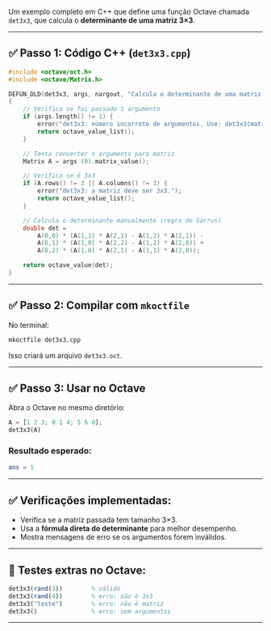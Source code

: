 Um exemplo completo em C++ que define uma função Octave
chamada `det3x3`, que calcula o **determinante de uma matriz
3×3**.

---

## ✅ Passo 1: Código C++ (`det3x3.cpp`)

```cpp
#include <octave/oct.h>
#include <octave/Matrix.h>

DEFUN_DLD(det3x3, args, nargout, "Calcula o determinante de uma matriz 3x3")
{
    // Verifica se foi passado 1 argumento
    if (args.length() != 1) {
        error("det3x3: número incorreto de argumentos. Use: det3x3(matrix)");
        return octave_value_list();
    }

    // Tenta converter o argumento para matriz
    Matrix A = args (0).matrix_value();

    // Verifica se é 3x3
    if (A.rows() != 3 || A.columns() != 3) {
        error("det3x3: a matriz deve ser 3x3.");
        return octave_value_list();
    }

    // Calcula o determinante manualmente (regra de Sarrus)
    double det =
        A(0,0) * (A(1,1) * A(2,2) - A(1,2) * A(2,1)) -
        A(0,1) * (A(1,0) * A(2,2) - A(1,2) * A(2,0)) +
        A(0,2) * (A(1,0) * A(2,1) - A(1,1) * A(2,0));

    return octave_value(det);
}
```

---

## ✅ Passo 2: Compilar com `mkoctfile`

No terminal:

```bash
mkoctfile det3x3.cpp
```

Isso criará um arquivo `det3x3.oct`.

---

## ✅ Passo 3: Usar no Octave

Abra o Octave no mesmo diretório:

```octave
A = [1 2 3; 0 1 4; 5 6 0];
det3x3(A)
```

### Resultado esperado:

```octave
ans = 1
```

---

## ✅ Verificações implementadas:

* Verifica se a matriz passada tem tamanho 3×3.
* Usa a **fórmula direta do determinante** para melhor desempenho.
* Mostra mensagens de erro se os argumentos forem inválidos.

---

## 🧪 Testes extras no Octave:

```octave
det3x3(rand(3))        % válido
det3x3(rand(4))        % erro: não é 3x3
det3x3("teste")        % erro: não é matriz
det3x3()               % erro: sem argumentos
```

---

